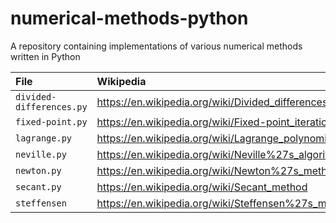 # numerical-methods-python
A repository containing implementations of various numerical methods written in Python

| File              		| Wikipedia 
| :-----            		| :----
| `divided-differences.py`	| https://en.wikipedia.org/wiki/Divided_differences
| `fixed-point.py`  		| https://en.wikipedia.org/wiki/Fixed-point_iteration
| `lagrange.py`     		| https://en.wikipedia.org/wiki/Lagrange_polynomial
| `neville.py`				| https://en.wikipedia.org/wiki/Neville%27s_algorithm
| `newton.py`       		| https://en.wikipedia.org/wiki/Newton%27s_method
| `secant.py`       		| https://en.wikipedia.org/wiki/Secant_method
| `steffensen`      		| https://en.wikipedia.org/wiki/Steffensen%27s_method

